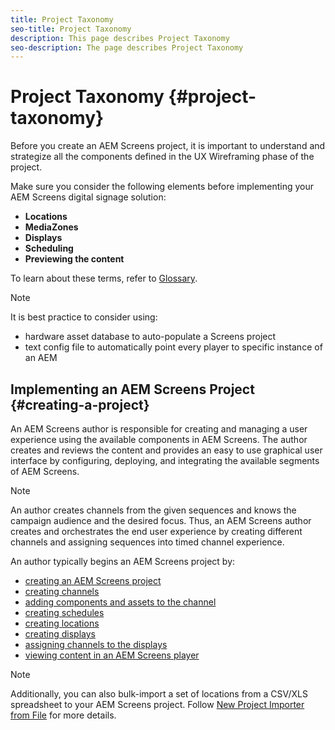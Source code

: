 ```yaml
---
title: Project Taxonomy
seo-title: Project Taxonomy 
description: This page describes Project Taxonomy
seo-description: The page describes Project Taxonomy
---
```


# Project Taxonomy {#project-taxonomy}

Before you create an AEM Screens project, it is important to understand and strategize all the components defined in the UX Wireframing phase of the project.

Make sure you consider the following elements before implementing your AEM Screens digital signage solution:

* **Locations**
* **MediaZones**
* **Displays**
* **Scheduling**
* **Previewing the content**

To learn about these terms, refer to [Glossary](https://helpx.adobe.com/experience-manager/6-5/screens/using/screens-glossary.html).

>[!NOTE]
>
>It is best practice to consider using:
>
>* hardware asset database to auto-populate a Screens project
>* text config file to automatically point every player to specific instance of an AEM

## Implementing an AEM Screens Project {#creating-a-project}

An AEM Screens author is responsible for creating and managing a user experience using the available components in AEM Screens. The author creates and reviews the content and provides an easy to use graphical user interface by configuring, deploying, and integrating the available segments of AEM Screens.

>[!NOTE]
>
>An author creates channels from the given sequences and knows the campaign audience and the desired focus. Thus, an AEM Screens author creates and orchestrates the end user experience by creating different channels and assigning sequences into timed channel experience.

An author typically begins an AEM Screens project by:

* [creating an AEM Screens project](https://helpx.adobe.com/experience-manager/6-5/screens/using/creating-a-screens-project.html)
* [creating channels](https://helpx.adobe.com/experience-manager/6-5/screens/using/managing-channels.html)
* [adding components and assets to the channel](https://helpx.adobe.com/experience-manager/6-5/screens/using/adding-components-to-a-channel.html)
* [creating schedules](https://helpx.adobe.com/experience-manager/6-5/screens/using/managing-schedules.html)
* [creating locations](https://helpx.adobe.com/experience-manager/6-5/screens/using/managing-locations.html)
* [creating displays](https://helpx.adobe.com/experience-manager/6-5/screens/using/managing-displays.html)
* [assigning channels to the displays](https://helpx.adobe.com/experience-manager/6-5/screens/using/channel-assignment.html)
* [viewing content in an AEM Screens player](https://helpx.adobe.com/experience-manager/6-5/screens/using/working-with-screens-player.html)

>[!NOTE]
>
>Additionally, you can also bulk-import a set of locations from a CSV/XLS spreadsheet to your AEM Screens project. Follow [New Project Importer from File](https://helpx.adobe.com/experience-manager/6-5/screens/using/project-importer.html) for more details.
